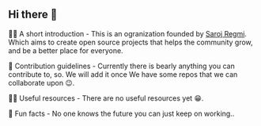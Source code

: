 ## Hi there 👋


🙋‍♀️ A short introduction - This is an ogranization founded by [Saroj Regmi](github.com/sarojregmi200). Which aims to create open source projects that helps the community grow, and be a better place for everyone.

🌈 Contribution guidelines - Currently there is bearly anything you can contribute to, so. We will add it once We have some repos that we can collaborate upon 😉.

👩‍💻 Useful resources - There are no useful resources yet 😁.

🍿 Fun facts - No one knows the future you can just keep on working.. 


